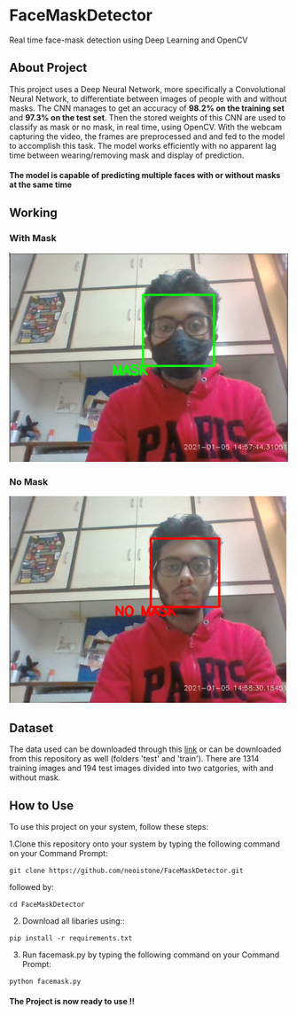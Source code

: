 # FaceMaskDetector
Real time face-mask detection using Deep Learning and OpenCV

## About Project
This project uses a Deep Neural Network, more specifically a Convolutional Neural Network, to differentiate between images of people with and without masks. The CNN manages to get 
an accuracy of **98.2% on the training set** and **97.3% on the test set**. Then the stored weights of this CNN are used to classify as mask or no mask, in real time, using OpenCV.
With the webcam capturing the video, the frames are preprocessed and and fed to the model to accomplish this task. The model works efficiently with no apparent lag time between
wearing/removing mask and display of prediction.

#### The model is capable of predicting multiple faces with or without masks at the same time

## Working 

### With Mask

![image](mask.png)

### No Mask

![image](nomask.png)




## Dataset

The data used can be downloaded through this [link](https://data-flair.training/blogs/download-face-mask-data/) or can be downloaded from this repository as well (folders 'test' and 
'train'). There are 1314 training images and 194 test images divided into two catgories, with and without mask.

## How to Use

To use this project on your system, follow these steps:

1.Clone this repository onto your system by typing the following command on your Command Prompt:

```
git clone https://github.com/neoistone/FaceMaskDetector.git
```
followed by:

```
cd FaceMaskDetector
```

2. Download all libaries using::
```
pip install -r requirements.txt
```

3. Run facemask.py by typing the following command on your Command Prompt:
```
python facemask.py
```

#### The Project is now ready to use !!


